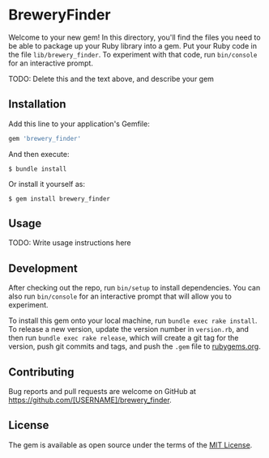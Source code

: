 # BreweryFinder

Welcome to your new gem! In this directory, you'll find the files you need to be able to package up your Ruby library into a gem. Put your Ruby code in the file `lib/brewery_finder`. To experiment with that code, run `bin/console` for an interactive prompt.

TODO: Delete this and the text above, and describe your gem

## Installation

Add this line to your application's Gemfile:

```ruby
gem 'brewery_finder'
```

And then execute:

    $ bundle install

Or install it yourself as:

    $ gem install brewery_finder

## Usage

TODO: Write usage instructions here

## Development

After checking out the repo, run `bin/setup` to install dependencies. You can also run `bin/console` for an interactive prompt that will allow you to experiment.

To install this gem onto your local machine, run `bundle exec rake install`. To release a new version, update the version number in `version.rb`, and then run `bundle exec rake release`, which will create a git tag for the version, push git commits and tags, and push the `.gem` file to [rubygems.org](https://rubygems.org).

## Contributing

Bug reports and pull requests are welcome on GitHub at https://github.com/[USERNAME]/brewery_finder.


## License

The gem is available as open source under the terms of the [MIT License](https://opensource.org/licenses/MIT).
